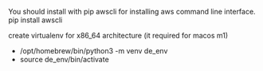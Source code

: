 You should install with pip awscli for installing aws command line interface.
pip install awscli

create virtualenv for x86_64 architecture (it required for macos m1)
- /opt/homebrew/bin/python3 -m venv de_env
- source de_env/bin/activate